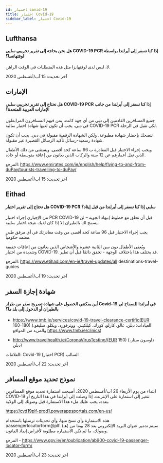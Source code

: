 ```yaml
---
id: اختبار covid-19
title: اختبار Covid-19
sidebar_label: اختبار Covid-19
---
```



## Lufthansa

#### **هل نحن بحاجة إلى تقرير تجريبي سلبي COVID-19 PCR إذا كنا نسفر إلى أيرلندا بواسطة لوفتهانسا؟**

لا، ليس لدى لوفتهانزا مثل هذه المتطلبات في الوقت الراهن.

آخر تحديث: 15 آب/أغسطس 2020

## الإمارات

#### **هل نحتاج إلى تقرير تجريبي سلبي COVID-19 PCR إذا كنا نسفر إلى أيرلندا من جانب الإمارات العربية المتحدة؟**

جميع المسافرين القادمين إلى دبي من أي جهة كانت، بمن فيهم المسافرون المرابطون في دبي، يجب أن تكون لديها شهادة اختبار سالبة COVID-19 PCR لكي تقبل في الرحلة.

ننصحك بإحضار شهادة مطبوعة، ولكن الشهادة الرقمية مقبولة في دبي. يجب أن تكون شهادة رسمية-رسائل تأكيد الرسائل القصيرة غير مقبولة.

ويجب إجراء الاختبار قبل المغادرة ب 96 ساعة كحد أقصى. ويستثنى من ذلك الأطفال الذين تقل أعمارهم عن 12 سنة والركاب الذين يعانون من إعاقة متوسطة أو حادة.


المرجع: https://www.emirates.com/ie/english/help/flying-to-and-from-duPay/tourists-travelling-to-duPay/

آخر تحديث: 15 آب/أغسطس 2020

## Eithad

#### **هل نحتاج إلى تقرير اختبار COVID-19 PCR سلبي إذا كنا نسفر إلى أيرلندا من قبل إيثاد؟**

من الإجباري إجراء اختبار PCR COVID-19 قبل أن تحلق مع خطوط إتيهاد الجوية – لن يسمح لك بالطيران إلا إذا كان لديك نتيجة اختبار سلبية.

يجب إجراء الاختبار قبل 96 ساعة كحد أقصى من وقت مغادرتك في أي مرفق طبي معتمد حكومياً.

ويُعفى الأطفال دون سن الثانية عشرة والأشخاص الذين يعانون من إعاقات خفيفة وشديدة من اختبار COVID-19. قد يختلف هذا باختلاف الوجهة - تحقق دائمًا قبل أن تطير.

المرجع: https://www.etihad.com/en-ie/travel-updates/all destinations-travel-guides

آخر تحديث: 19 آب/أغسطس 2020

## شهادة إجازة السفر

#### أين يمكنني الحصول على شهادة تصريح سفر من طراز Covid-19 في أيرلندا للسماح لي بالطيران أو الدخول إلى بلد ما؟

* https://www.tmb.ie/services/covid-19-travel-clearance-certific(EUR 160-180) (العيادات: دبلن، غالو، كارلو، كورك، كيلكيني، ووترفورد، ويكلو، سليغو، والمزيد من المواقع https://www.tmb.ie/clinics)

* http://www.travelhealth.ie/CoronaVirusTesting/(EUR 150) (داوسون ستار، دبلن)

العلامات: Covid-19 (اختبار PCR) السالب

آخر تحديث: 22 آب/أغسطس 2020

## نموذج تحديد موقع المسافر

ابتداء من يوم الأربعاء 26 آب/أغسطس 2020، أصبحت استمارة تحديد موقع المسافرين COVID-19 تتغير إلى استمارة على الإنترنت. إذا وصلت إلى أيرلندا في هذا التاريخ أو بعده، يجب عليك ملء هذا الاستمارة قبل وصولك إلى الولاية.

https://cvd19plf-prod1.powerappsportals.com/en-us/

هذه الاستمارة وأي نسخ منها، وأي تحديثات ترسلها باستخدام passengerlocatorform@plf. (هـ) سيتم تدمير عنوان البريد الإلكتروني بعد 28 يوما من وصولك، ما لم تكن الاستمارة مطلوبة لأغراض إنفاذ القانون.

المرجع - https://www.gov.ie/en/publication/ab900-covid-19-passenger-locator-form/

آخر تحديث: 23 آب/أغسطس 2020